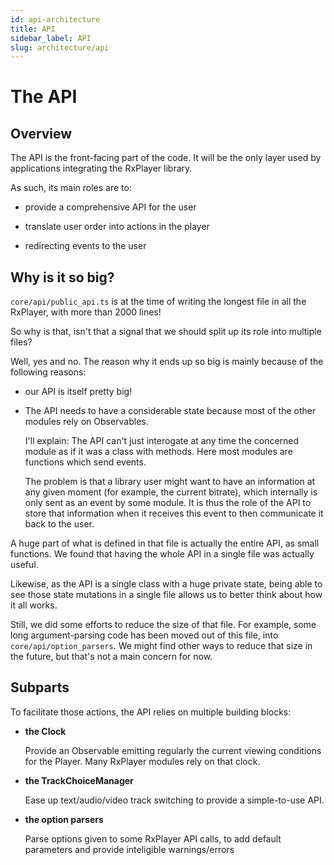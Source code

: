 ```yaml
---
id: api-architecture
title: API
sidebar_label: API
slug: architecture/api
---
```


# The API

## Overview

The API is the front-facing part of the code.
It will be the only layer used by applications integrating the RxPlayer library.

As such, its main roles are to:

- provide a comprehensive API for the user

- translate user order into actions in the player

- redirecting events to the user

## Why is it so big?

`core/api/public_api.ts` is at the time of writing the longest file in all the
RxPlayer, with more than 2000 lines!

So why is that, isn't that a signal that we should split up its role into
multiple files?

Well, yes and no.
The reason why it ends up so big is mainly because of the following reasons:

- our API is itself pretty big!

- The API needs to have a considerable state because most of the other modules
  rely on Observables.

  I'll explain:
  The API can't just interogate at any time the concerned module as if it was
  a class with methods. Here most modules are functions which send events.

  The problem is that a library user might want to have an information at any
  given moment (for example, the current bitrate), which internally is only
  sent as an event by some module.
  It is thus the role of the API to store that information when it receives
  this event to then communicate it back to the user.

A huge part of what is defined in that file is actually the entire API, as
small functions. We found that having the whole API in a single file was
actually useful.

Likewise, as the API is a single class with a huge private state, being able
to see those state mutations in a single file allows us to better think about
how it all works.

Still, we did some efforts to reduce the size of that file. For example, some
long argument-parsing code has been moved out of this file, into
`core/api/option_parsers`. We might find other ways to reduce that size in the
future, but that's not a main concern for now.

## Subparts

To facilitate those actions, the API relies on multiple building blocks:

- **the Clock**

  Provide an Observable emitting regularly the current viewing conditions for
  the Player. Many RxPlayer modules rely on that clock.

- **the TrackChoiceManager**

  Ease up text/audio/video track switching to provide a simple-to-use API.

- **the option parsers**

  Parse options given to some RxPlayer API calls, to add default parameters
  and provide inteligible warnings/errors
